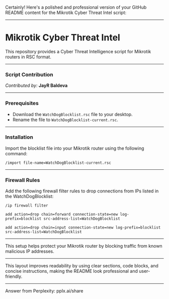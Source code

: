 Certainly! Here's a polished and professional version of your GitHub README content for the Mikrotik Cyber Threat Intel script:

---

# Mikrotik Cyber Threat Intel

This repository provides a Cyber Threat Intelligence script for Mikrotik routers in RSC format.

---

### Script Contribution

*Contributed by:* **JayR Baldeva**

---

### Prerequisites

- Download the `WatchDogBlocklist.rsc` file to your desktop.
- Rename the file to `WatchDogBlocklist-current.rsc`.

---

### Installation

Import the blocklist file into your Mikrotik router using the following command:

```shell
/import file-name=WatchDogBlocklist-current.rsc
```

---

### Firewall Rules

Add the following firewall filter rules to drop connections from IPs listed in the WatchDogBlocklist:

```plaintext
/ip firewall filter

add action=drop chain=forward connection-state=new log-prefix=blocklist src-address-list=WatchDogBlocklist

add action=drop chain=input connection-state=new log-prefix=blocklist src-address-list=WatchDogBlocklist
```

---

This setup helps protect your Mikrotik router by blocking traffic from known malicious IP addresses.

---

This layout improves readability by using clear sections, code blocks, and concise instructions, making the README look professional and user-friendly.

---
Answer from Perplexity: pplx.ai/share
